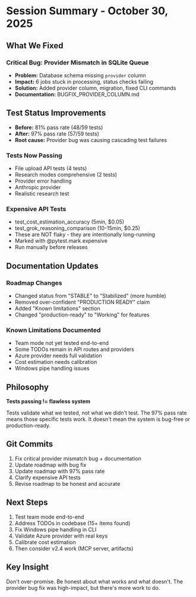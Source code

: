 # Session Summary - October 30, 2025

## What We Fixed

### Critical Bug: Provider Mismatch in SQLite Queue
- **Problem:** Database schema missing `provider` column
- **Impact:** 6 jobs stuck in processing, status checks failing
- **Solution:** Added provider column, migration, fixed CLI commands
- **Documentation:** BUGFIX_PROVIDER_COLUMN.md

## Test Status Improvements

- **Before:** 81% pass rate (48/59 tests)
- **After:** 97% pass rate (57/59 tests)
- **Root cause:** Provider bug was causing cascading test failures

### Tests Now Passing
- File upload API tests (4 tests)
- Research modes comprehensive (2 tests)
- Provider error handling
- Anthropic provider
- Realistic research test

### Expensive API Tests
- test_cost_estimation_accuracy (5min, $0.05)
- test_grok_reasoning_comparison (10-15min, $0.25)
- These are NOT flaky - they are intentionally long-running
- Marked with @pytest.mark.expensive
- Run manually before releases

## Documentation Updates

### Roadmap Changes
- Changed status from "STABLE" to "Stabilized" (more humble)
- Removed over-confident "PRODUCTION READY" claim
- Added "Known limitations" section
- Changed "production-ready" to "Working" for features

### Known Limitations Documented
- Team mode not yet tested end-to-end
- Some TODOs remain in API routes and providers
- Azure provider needs full validation
- Cost estimation needs calibration
- Windows pipe handling issues

## Philosophy

**Tests passing != flawless system**

Tests validate what we tested, not what we didn't test.
The 97% pass rate means those specific tests work.
It doesn't mean the system is bug-free or production-ready.

## Git Commits

1. Fix critical provider mismatch bug + documentation
2. Update roadmap with bug fix
3. Update roadmap with 97% pass rate
4. Clarify expensive API tests
5. Revise roadmap to be honest and accurate

## Next Steps

1. Test team mode end-to-end
2. Address TODOs in codebase (15+ items found)
3. Fix Windows pipe handling in CLI
4. Validate Azure provider with real keys
5. Calibrate cost estimation
6. Then consider v2.4 work (MCP server, artifacts)

## Key Insight

Don't over-promise. Be honest about what works and what doesn't.
The provider bug fix was high-impact, but there's more work to do.
